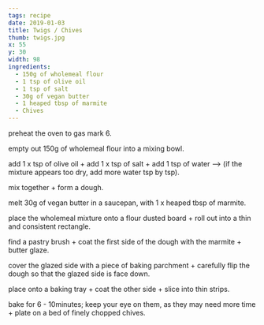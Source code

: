 ```yaml
---
tags: recipe
date: 2019-01-03
title: Twigs / Chives
thumb: twigs.jpg
x: 55
y: 30
width: 98
ingredients:
  - 150g of wholemeal flour
  - 1 tsp of olive oil
  - 1 tsp of salt
  - 30g of vegan butter
  - 1 heaped tbsp of marmite
  - Chives
---
```


preheat the oven to gas mark 6.

empty out 150g of wholemeal flour into a mixing bowl.

add 1 x tsp of olive oil + add 1 x tsp of salt + add 1 tsp of water --> (if the mixture appears too dry, add more water tsp by tsp).

mix together + form a dough.

melt 30g of vegan butter in a saucepan, with 1 x heaped tbsp of marmite.

place the wholemeal mixture onto a flour dusted board + roll out into a thin and consistent
rectangle.

find a pastry brush + coat the first side of the dough with the marmite + butter glaze.

cover the glazed side with a piece of baking parchment + carefully flip the dough so that the glazed side is face down.

place onto a baking tray + coat the other side +
slice into thin strips.

bake for 6 - 10minutes; keep your eye on them, as they may need more time + plate on a bed of finely chopped chives.
